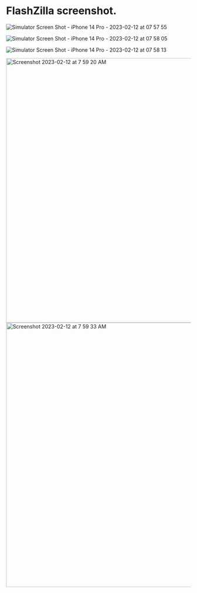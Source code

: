 # FlashZilla screenshot.

![Simulator Screen Shot - iPhone 14 Pro - 2023-02-12 at 07 57 55](https://user-images.githubusercontent.com/107756341/218290463-630510ad-322e-4d32-ae55-09f8cf36456c.png)

![Simulator Screen Shot - iPhone 14 Pro - 2023-02-12 at 07 58 05](https://user-images.githubusercontent.com/107756341/218290466-cd5d78a2-4ce1-4756-8f86-d9194ea35458.png)

![Simulator Screen Shot - iPhone 14 Pro - 2023-02-12 at 07 58 13](https://user-images.githubusercontent.com/107756341/218290471-ee46a665-bde3-45f3-b974-b6c8a76ad839.png)

<img width="720" alt="Screenshot 2023-02-12 at 7 59 20 AM" src="https://user-images.githubusercontent.com/107756341/218290478-9887a0c2-0dd9-4640-be4b-9de41705524f.png">

<img width="720" alt="Screenshot 2023-02-12 at 7 59 33 AM" src="https://user-images.githubusercontent.com/107756341/218290479-9a826f85-c489-45aa-a964-2db615a8d439.png">
